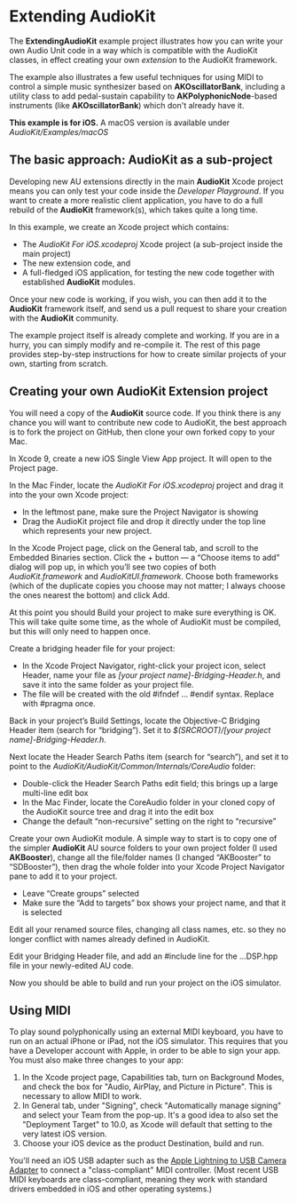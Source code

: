 # Extending AudioKit
The **ExtendingAudioKit** example project illustrates how you can write your own Audio Unit code in a way which is compatible with the AudioKit classes, in effect creating your own *extension* to the AudioKit framework.

The example also illustrates a few useful techniques for using MIDI to control a simple music synthesizer based on **AKOscillatorBank**, including a utility class to add pedal-sustain capability to **AKPolyphonicNode**-based instruments (like **AKOscillatorBank**) which don't already have it.

**This example is for iOS.** A macOS version is available under *AudioKit/Examples/macOS*

## The basic approach: AudioKit as a sub-project
Developing new AU extensions directly in the main **AudioKit** Xcode project means you can only test your code inside the *Developer Playground*. If you want to create a more realistic client application, you have to do a full rebuild of the **AudioKit** framework(s), which takes quite a long time.

In this example, we create an Xcode project which contains:

* The *AudioKit For iOS.xcodeproj* Xcode project (a sub-project inside the main project)
* The new extension code, and
* A full-fledged iOS application, for testing the new code together with established **AudioKit** modules.

Once your new code is working, if you wish, you can then add it to the **AudioKit** framework itself, and send us a pull request to share your creation with the **AudioKit** community.

The example project itself is already complete and working. If you are in a hurry, you can simply modify and re-compile it. The rest of this page provides step-by-step instructions for how to create similar projects of your own, starting from scratch.


## Creating your own AudioKit Extension project

You will need a copy of the **AudioKit** source code. If you think there is any chance you will want to contribute new code to AudioKit, the best approach is to fork the project on GitHub, then clone your own forked copy to your Mac.

In Xcode 9, create a new iOS Single View App project. It will open to the Project page.

In the Mac Finder, locate the *AudioKit For iOS.xcodeproj* project and drag it into the your own Xcode project:

* In the leftmost pane, make sure the Project Navigator is showing
* Drag the AudioKit project file and drop it directly under the top line which represents your new project.

In the Xcode Project page, click on the General tab, and scroll to the Embedded Binaries section. Click the + button — a “Choose items to add” dialog will pop up, in which you’ll see two copies of both *AudioKit.framework* and *AudioKitUI.framework*. Choose both frameworks (which of the duplicate copies you choose may not matter; I always choose the ones nearest the bottom) and click Add.

At this point you should Build your project to make sure everything is OK. This will take quite some time, as the whole of AudioKit must be compiled, but this will only need to happen once.

Create a bridging header file for your project:

* In the Xcode Project Navigator, right-click your project icon, select Header, name your file as *[your project name]-Bridging-Header.h*, and save it into the same folder as your project file.
* The file will be created with the old #ifndef … #endif syntax. Replace with #pragma once.

Back in your project’s Build Settings, locate the Objective-C Bridging Header item (search for “bridging”). Set it to *$(SRCROOT)/[your project name]-Bridging-Header.h*.

Next locate the Header Search Paths item (search for “search”), and set it to point to the *AudioKit/AudioKit/Common/Internals/CoreAudio* folder:

* Double-click the Header Search Paths edit field; this brings up a large multi-line edit box
* In the Mac Finder, locate the CoreAudio folder in your cloned copy of the AudioKit source tree and drag it into the edit box
* Change the default “non-recursive” setting on the right to “recursive”

Create your own AudioKit module. A simple way to start is to copy one of the simpler **AudioKit** AU source folders to your own project folder (I used **AKBooster**), change all the file/folder names (I changed “AKBooster” to “SDBooster”), then drag the whole folder into your Xcode Project Navigator pane to add it to your project.

* Leave “Create groups” selected
* Make sure the “Add to targets” box shows your project name, and that it is selected

Edit all your renamed source files, changing all class names, etc. so they no longer conflict with names already defined in AudioKit.

Edit your Bridging Header file, and add an #include line for the …DSP.hpp file in your newly-edited AU code.

Now you should be able to build and run your project on the iOS simulator.

## Using MIDI
To play sound polyphonically using an external MIDI keyboard, you have to run on an actual iPhone or iPad, not the iOS simulator. This requires that you have a Developer account with Apple, in order to be able to sign your app. You must also make three changes to your app:
1. In the Xcode project page, Capabilities tab, turn on Background Modes, and check the box for "Audio, AirPlay, and Picture in Picture". This is necessary to allow MIDI to work.
2. In General tab, under "Signing", check "Automatically manage signing" and select your Team from the pop-up. It's a good idea to also set the "Deployment Target" to 10.0, as Xcode will default that setting to the very latest iOS version.
3. Choose your iOS device as the product Destination, build and run.

You'll need an iOS USB adapter such as the [Apple Lightning to USB Camera Adapter](https://www.apple.com/shop/product/MD821AM/A/lightning-to-usb-camera-adapter) to connect a "class-compliant" MIDI controller. (Most recent USB MIDI keyboards are class-compliant, meaning they work with standard drivers embedded in iOS and other operating systems.)

